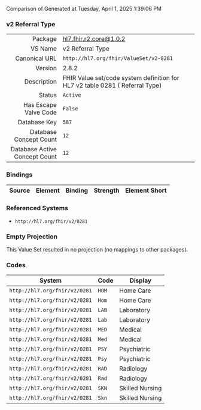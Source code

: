 Comparison of 
Generated at Tuesday, April 1, 2025 1:39:06 PM

### v2 Referral Type

|      |     |
| ---: | --- |
| Package | hl7.fhir.r2.core@1.0.2 |
| VS Name | v2 Referral Type |
| Canonical URL | `http://hl7.org/fhir/ValueSet/v2-0281` |
| Version | 2.8.2 |
| Description | FHIR Value set/code system definition for HL7 v2 table 0281 ( Referral Type) |
| Status | `Active` |
| Has Escape Valve Code | `False` |
| Database Key | `587` |
| Database Concept Count | `12` |
| Database Active Concept Count | `12` |
### Bindings

| Source | Element | Binding | Strength | Element Short |
| ------ | ------- | ------- | -------- | ------------- |

### Referenced Systems

* `http://hl7.org/fhir/v2/0281`
### Empty Projection

This Value Set resulted in no projection (no mappings to other packages).

### Codes

| System | Code | Display |
| ------ | ---- | ------- |
| `http://hl7.org/fhir/v2/0281` | `HOM` | Home Care |
| `http://hl7.org/fhir/v2/0281` | `Hom` | Home Care |
| `http://hl7.org/fhir/v2/0281` | `LAB` | Laboratory |
| `http://hl7.org/fhir/v2/0281` | `Lab` | Laboratory |
| `http://hl7.org/fhir/v2/0281` | `MED` | Medical |
| `http://hl7.org/fhir/v2/0281` | `Med` | Medical |
| `http://hl7.org/fhir/v2/0281` | `PSY` | Psychiatric |
| `http://hl7.org/fhir/v2/0281` | `Psy` | Psychiatric |
| `http://hl7.org/fhir/v2/0281` | `RAD` | Radiology |
| `http://hl7.org/fhir/v2/0281` | `Rad` | Radiology |
| `http://hl7.org/fhir/v2/0281` | `SKN` | Skilled Nursing |
| `http://hl7.org/fhir/v2/0281` | `Skn` | Skilled Nursing |
